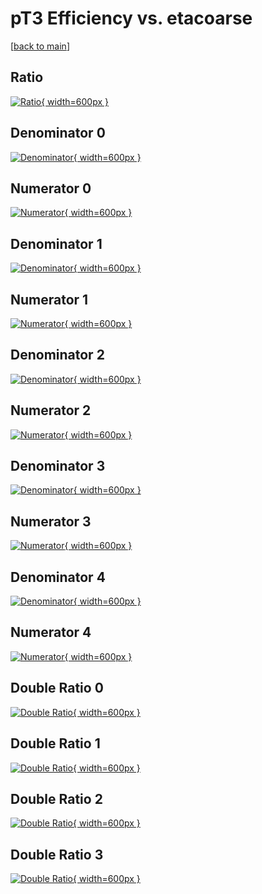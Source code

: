 # pT3 Efficiency vs. etacoarse

[[back to main](./)]



## Ratio

[![Ratio](../mtv/var/pT3_xtr_0_-1_eff_etacoarse.png){ width=600px }](../mtv/var/pT3_xtr_0_-1_eff_etacoarse.pdf)

## Denominator 0

[![Denominator](../mtv/den/pT3_xtr_0_-1_eff_etacoarse_den0.png){ width=600px }](../mtv/den/pT3_xtr_0_-1_eff_etacoarse_den0.pdf)

## Numerator 0

[![Numerator](../mtv/num/pT3_xtr_0_-1_eff_etacoarse_num0.png){ width=600px }](../mtv/num/pT3_xtr_0_-1_eff_etacoarse_num0.pdf)

## Denominator 1

[![Denominator](../mtv/den/pT3_xtr_0_-1_eff_etacoarse_den1.png){ width=600px }](../mtv/den/pT3_xtr_0_-1_eff_etacoarse_den1.pdf)

## Numerator 1

[![Numerator](../mtv/num/pT3_xtr_0_-1_eff_etacoarse_num1.png){ width=600px }](../mtv/num/pT3_xtr_0_-1_eff_etacoarse_num1.pdf)

## Denominator 2

[![Denominator](../mtv/den/pT3_xtr_0_-1_eff_etacoarse_den2.png){ width=600px }](../mtv/den/pT3_xtr_0_-1_eff_etacoarse_den2.pdf)

## Numerator 2

[![Numerator](../mtv/num/pT3_xtr_0_-1_eff_etacoarse_num2.png){ width=600px }](../mtv/num/pT3_xtr_0_-1_eff_etacoarse_num2.pdf)

## Denominator 3

[![Denominator](../mtv/den/pT3_xtr_0_-1_eff_etacoarse_den3.png){ width=600px }](../mtv/den/pT3_xtr_0_-1_eff_etacoarse_den3.pdf)

## Numerator 3

[![Numerator](../mtv/num/pT3_xtr_0_-1_eff_etacoarse_num3.png){ width=600px }](../mtv/num/pT3_xtr_0_-1_eff_etacoarse_num3.pdf)

## Denominator 4

[![Denominator](../mtv/den/pT3_xtr_0_-1_eff_etacoarse_den4.png){ width=600px }](../mtv/den/pT3_xtr_0_-1_eff_etacoarse_den4.pdf)

## Numerator 4

[![Numerator](../mtv/num/pT3_xtr_0_-1_eff_etacoarse_num4.png){ width=600px }](../mtv/num/pT3_xtr_0_-1_eff_etacoarse_num4.pdf)

## Double Ratio 0

[![Double Ratio](../mtv/ratio/pT3_xtr_0_-1_eff_etacoarse_ratio0.png){ width=600px }](../mtv/ratio/pT3_xtr_0_-1_eff_etacoarse_ratio0.pdf)

## Double Ratio 1

[![Double Ratio](../mtv/ratio/pT3_xtr_0_-1_eff_etacoarse_ratio1.png){ width=600px }](../mtv/ratio/pT3_xtr_0_-1_eff_etacoarse_ratio1.pdf)

## Double Ratio 2

[![Double Ratio](../mtv/ratio/pT3_xtr_0_-1_eff_etacoarse_ratio2.png){ width=600px }](../mtv/ratio/pT3_xtr_0_-1_eff_etacoarse_ratio2.pdf)

## Double Ratio 3

[![Double Ratio](../mtv/ratio/pT3_xtr_0_-1_eff_etacoarse_ratio3.png){ width=600px }](../mtv/ratio/pT3_xtr_0_-1_eff_etacoarse_ratio3.pdf)

